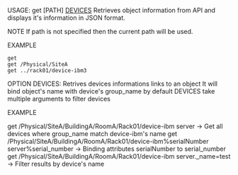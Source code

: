 USAGE: get [PATH] [DEVICES](optional)
Retrieves object information from API and displays it's information in JSON format.     

NOTE
If path is not specified then the current path will be used.

EXAMPLE   

    get 
    get /Physical/SiteA
    get ../rack01/device-ibm3

OPTION DEVICES:
Retrives devices informations links to an object
It will bind object's name with device's group_name by default
DEVICES take multiple arguments to filter devices

EXAMPLE

get /Physical/SiteA/BuildingA/RoomA/Rack01/device-ibm server -> Get all devices where group_name match device-ibm's name
get /Physical/SiteA/BuildingA/RoomA/Rack01/device-ibm%serialNumber server%serial_number -> Binding attributes serialNumber to serial_number
get /Physical/SiteA/BuildingA/RoomA/Rack01/device-ibm server._name=test -> Filter results by device's name

